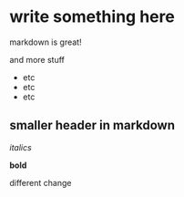# write something here

markdown is great!

and more stuff
- etc
- etc
- etc

## smaller header in markdown

*italics*

**bold**

different change
